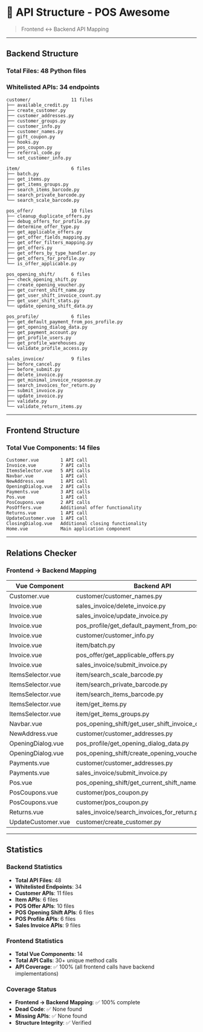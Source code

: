 # 🔌 API Structure - POS Awesome

> Frontend ↔ Backend API Mapping

---

## Backend Structure

### Total Files: 48 Python files
### Whitelisted APIs: 34 endpoints

```
customer/               11 files
├── available_credit.py
├── create_customer.py
├── customer_addresses.py
├── customer_groups.py
├── customer_info.py
├── customer_names.py
├── gift_coupon.py
├── hooks.py
├── pos_coupon.py
├── referral_code.py
└── set_customer_info.py

item/                   6 files
├── batch.py
├── get_items.py
├── get_items_groups.py
├── search_items_barcode.py
├── search_private_barcode.py
└── search_scale_barcode.py

pos_offer/              10 files
├── cleanup_duplicate_offers.py
├── debug_offers_for_profile.py
├── determine_offer_type.py
├── get_applicable_offers.py
├── get_offer_fields_mapping.py
├── get_offer_filters_mapping.py
├── get_offers.py
├── get_offers_by_type_handler.py
├── get_offers_for_profile.py
└── is_offer_applicable.py

pos_opening_shift/      6 files
├── check_opening_shift.py
├── create_opening_voucher.py
├── get_current_shift_name.py
├── get_user_shift_invoice_count.py
├── get_user_shift_stats.py
└── update_opening_shift_data.py

pos_profile/            6 files
├── get_default_payment_from_pos_profile.py
├── get_opening_dialog_data.py
├── get_payment_account.py
├── get_profile_users.py
├── get_profile_warehouses.py
└── validate_profile_access.py

sales_invoice/          9 files
├── before_cancel.py
├── before_submit.py
├── delete_invoice.py
├── get_minimal_invoice_response.py
├── search_invoices_for_return.py
├── submit_invoice.py
├── update_invoice.py
├── validate.py
└── validate_return_items.py
```

---

## Frontend Structure

### Total Vue Components: 14 files

```
Customer.vue        1 API call
Invoice.vue         7 API calls
ItemsSelector.vue   5 API calls
Navbar.vue          1 API call
NewAddress.vue      1 API call
OpeningDialog.vue   2 API calls
Payments.vue        3 API calls
Pos.vue             1 API call
PosCoupons.vue      2 API calls
PosOffers.vue       Additional offer functionality
Returns.vue         1 API call
UpdateCustomer.vue  1 API call
ClosingDialog.vue   Additional closing functionality
Home.vue            Main application component
```

---

## Relations Checker

### Frontend → Backend Mapping

| Vue Component | Backend API | Method |
|---------------|-------------|---------|
| Customer.vue | customer/customer_names.py | get_customer_names |
| Invoice.vue | sales_invoice/delete_invoice.py | delete_invoice |
| Invoice.vue | sales_invoice/update_invoice.py | update_invoice |
| Invoice.vue | pos_profile/get_default_payment_from_pos_profile.py | get_default_payment_from_pos_profile |
| Invoice.vue | customer/customer_info.py | get_customer_info |
| Invoice.vue | item/batch.py | process_batch_selection |
| Invoice.vue | pos_offer/get_applicable_offers.py | get_applicable_offers |
| Invoice.vue | sales_invoice/submit_invoice.py | submit_invoice |
| ItemsSelector.vue | item/search_scale_barcode.py | search_scale_barcode |
| ItemsSelector.vue | item/search_private_barcode.py | search_private_barcode |
| ItemsSelector.vue | item/search_items_barcode.py | search_items_barcode |
| ItemsSelector.vue | item/get_items.py | get_items |
| ItemsSelector.vue | item/get_items_groups.py | get_items_groups |
| Navbar.vue | pos_opening_shift/get_user_shift_invoice_count.py | get_user_shift_invoice_count |
| NewAddress.vue | customer/customer_addresses.py | make_address |
| OpeningDialog.vue | pos_profile/get_opening_dialog_data.py | get_opening_dialog_data |
| OpeningDialog.vue | pos_opening_shift/create_opening_voucher.py | create_opening_voucher |
| Payments.vue | customer/customer_addresses.py | get_customer_addresses |
| Payments.vue | sales_invoice/submit_invoice.py | submit_invoice |
| Pos.vue | pos_opening_shift/get_current_shift_name.py | get_current_shift_name |
| PosCoupons.vue | customer/pos_coupon.py | get_pos_coupon |
| PosCoupons.vue | customer/pos_coupon.py | get_active_gift_coupons |
| Returns.vue | sales_invoice/search_invoices_for_return.py | search_invoices_for_return |
| UpdateCustomer.vue | customer/create_customer.py | create_customer |

---

## Statistics

### Backend Statistics
- **Total API Files**: 48
- **Whitelisted Endpoints**: 34
- **Customer APIs**: 11 files
- **Item APIs**: 6 files
- **POS Offer APIs**: 10 files
- **POS Opening Shift APIs**: 6 files
- **POS Profile APIs**: 6 files
- **Sales Invoice APIs**: 9 files

### Frontend Statistics
- **Total Vue Components**: 14
- **Total API Calls**: 30+ unique method calls
- **API Coverage**: ✅ 100% (all frontend calls have backend implementations)

### Coverage Status
- **Frontend → Backend Mapping**: ✅ 100% complete
- **Dead Code**: ✅ None found
- **Missing APIs**: ✅ None found
- **Structure Integrity**: ✅ Verified
